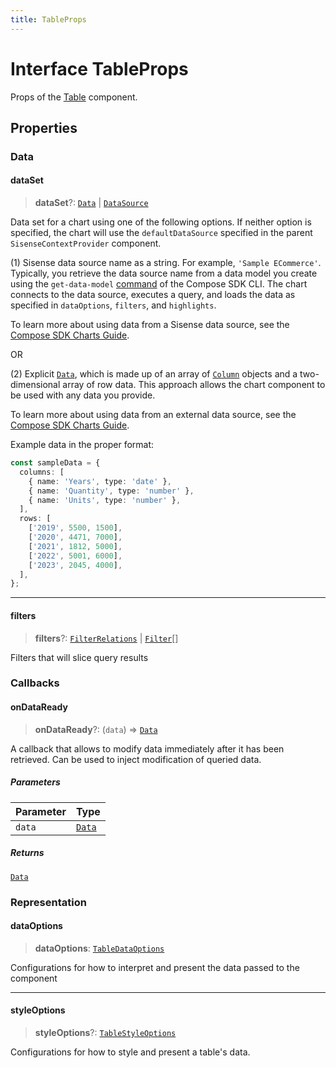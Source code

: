 ```yaml
---
title: TableProps
---
```


# Interface TableProps

Props of the [Table](../data-grids/class.Table.md) component.

## Properties

### Data

#### dataSet

> **dataSet**?: [`Data`](../../sdk-data/interfaces/interface.Data.md) \| [`DataSource`](../../sdk-data/type-aliases/type-alias.DataSource.md)

Data set for a chart using one of the following options. If neither option is specified, the chart
will use the `defaultDataSource` specified in the parent `SisenseContextProvider`
component.

(1) Sisense data source name as a string. For example, `'Sample ECommerce'`. Typically, you
retrieve the data source name from a data model you create using the `get-data-model`
[command](https://developer.sisense.com/guides/sdk/guides/cli.html) of the Compose SDK CLI. The chart
connects to the data source, executes a query, and loads the data as specified in
`dataOptions`, `filters`, and `highlights`.

To learn more about using data from a Sisense data source, see the
[Compose SDK Charts Guide](/guides/sdk/guides/charts/guide-compose-sdk-charts.html#sisense-data).

OR

(2) Explicit [`Data`](../../sdk-data/interfaces/interface.Data.md), which is made up of an array of
[`Column`](../../sdk-data/interfaces/interface.Column.md) objects and a two-dimensional array of row data. This approach
allows the chart component to be used with any data you provide.

To learn more about using data from an external data source, see the
[Compose SDK Charts Guide](/guides/sdk/guides/charts/guide-compose-sdk-charts.html#explicit-data).

Example data in the proper format:

```ts
const sampleData = {
  columns: [
    { name: 'Years', type: 'date' },
    { name: 'Quantity', type: 'number' },
    { name: 'Units', type: 'number' },
  ],
  rows: [
    ['2019', 5500, 1500],
    ['2020', 4471, 7000],
    ['2021', 1812, 5000],
    ['2022', 5001, 6000],
    ['2023', 2045, 4000],
  ],
};
```

***

#### filters

> **filters**?: [`FilterRelations`](../../sdk-data/interfaces/interface.FilterRelations.md) \| [`Filter`](../../sdk-data/interfaces/interface.Filter.md)[]

Filters that will slice query results

### Callbacks

#### onDataReady

> **onDataReady**?: (`data`) => [`Data`](../../sdk-data/interfaces/interface.Data.md)

A callback that allows to modify data immediately after it has been retrieved.
Can be used to inject modification of queried data.

##### Parameters

| Parameter | Type |
| :------ | :------ |
| `data` | [`Data`](../../sdk-data/interfaces/interface.Data.md) |

##### Returns

[`Data`](../../sdk-data/interfaces/interface.Data.md)

### Representation

#### dataOptions

> **dataOptions**: [`TableDataOptions`](interface.TableDataOptions.md)

Configurations for how to interpret and present the data passed to the component

***

#### styleOptions

> **styleOptions**?: [`TableStyleOptions`](interface.TableStyleOptions.md)

Configurations for how to style and present a table's data.

